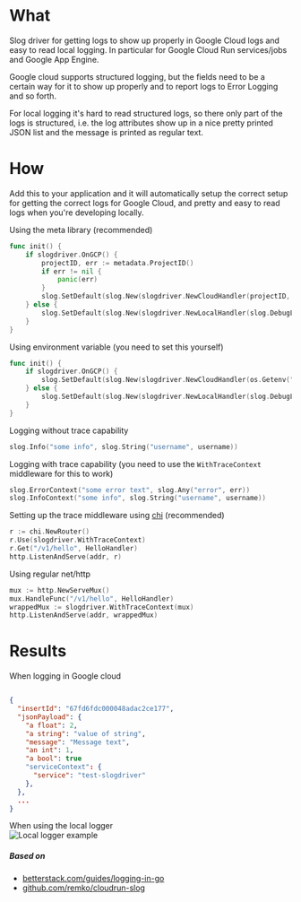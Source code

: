 # What

Slog driver for getting logs to show up properly in Google Cloud logs and easy to read local logging. In
particular for Google Cloud Run services/jobs and Google App Engine.

Google cloud supports structured logging, but the fields need to be a certain way for it to show up
properly and to report logs to Error Logging and so forth.

For local logging it's hard to read structured logs, so there only part of the logs is structured, i.e.
the log attributes show up in a nice pretty printed JSON list and the message is printed as regular text.

# How

Add this to your application and it will automatically setup the correct setup
for getting the correct logs for Google Cloud, and pretty and easy to read logs
when you're developing locally.

Using the meta library (recommended)
```go
func init() {
	if slogdriver.OnGCP() {
		projectID, err := metadata.ProjectID()
		if err != nil {
			panic(err)
		}
		slog.SetDefault(slog.New(slogdriver.NewCloudHandler(projectID, slog.DebugLevel)))
	} else {
		slog.SetDefault(slog.New(slogdriver.NewLocalHandler(slog.DebugLevel)))
	}
}
```

Using environment variable (you need to set this yourself)
```go
func init() {
	if slogdriver.OnGCP() {
		slog.SetDefault(slog.New(slogdriver.NewCloudHandler(os.Getenv("PROJECT_ID"), slog.DebugLevel))
	} else {
		slog.SetDefault(slog.New(slogdriver.NewLocalHandler(slog.DebugLevel)))
	}
}
```

Logging without trace capability
```go
slog.Info("some info", slog.String("username", username))
```

Logging with trace capability (you need to use the `WithTraceContext` middleware for this to work)
```go
slog.ErrorContext("some error text", slog.Any("error", err))
slog.InfoContext("some info", slog.String("username", username))
```

Setting up the trace middleware using [chi](https://github.com/go-chi/chi) (recommended)
```go
r := chi.NewRouter()
r.Use(slogdriver.WithTraceContext)
r.Get("/v1/hello", HelloHandler)
http.ListenAndServe(addr, r)
```

Using regular net/http
```go
mux := http.NewServeMux()
mux.HandleFunc("/v1/hello", HelloHandler)
wrappedMux := slogdriver.WithTraceContext(mux)
http.ListenAndServe(addr, wrappedMux)
```

# Results

When logging in Google cloud
```json

{
  "insertId": "67fd6fdc000048adac2ce177",
  "jsonPayload": {
    "a float": 2,
    "a string": "value of string",
    "message": "Message text",
    "an int": 1,
    "a bool": true
    "serviceContext": {
      "service": "test-slogdriver"
    },
  },
  ...
}
```

When using the local logger
<br>
![Local logger example](https://storage.googleapis.com/my-cloud-static/slog_local_logger.PNG)

##### Based on
- [betterstack.com/guides/logging-in-go](https://betterstack.com/community/guides/logging/logging-in-go/#customizing-slog-handlers)
- [github.com/remko/cloudrun-slog](https://github.com/remko/cloudrun-slog/blob/main/main.go)
